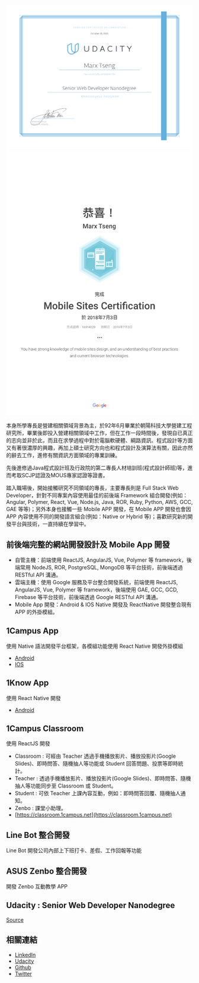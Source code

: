 ![ScreenShot](https://raw.githubusercontent.com/marxtseng/marxtseng.github.io/master/nd-grad-cert.png)
![ScreenShot](https://raw.githubusercontent.com/marxtseng/marxtseng.github.io/master/Mobile_Sites_Certification_Academy_for_Ads.png)

本身所學專長是營建相關領域背景為主，於92年6月畢業於朝陽科技大學營建工程研究所，畢業後即投入營建相關領域中工作，但在工作一段時間後，發現自已真正的志向並非於此，而且在求學過程中對於電腦軟硬體、綱路資訊、程式設計等方面又有著很濃厚的興趣，再加上碩士研究方向也和程式設計及演算法有關，因此亦然的辭去工作，進修有關資訊方面領域的專業訓練。

先後進修過Java程式設計班及行政院的第二專長人材培訓班(程式設計師班)等，進而考取SCJP認證及MOUS專家認證等證書。

踏入職場後，開始接觸研究不同領域的專長，主要專長則是 Full Stack Web Developer，針對不同專案內容使用最佳的前後端 Framework 組合開發(例如：Angular, Polymer, React, Vue,  Node.js, Java, ROR, Ruby, Python, AWS, GCC, GAE 等等)；另外本身也接觸一些 Mobile APP 開發，在 Mobile APP 開發也會因 APP 內容使用不同的開發語言組合(例如：Native or Hybrid 等)；喜歡研究新的開發平台與技術，一直持續在學習中。

## 前後端完整的網站開發設計及 Mobile App 開發
* 自管主機：前端使用 ReactJS, AngularJS, Vue, Polymer 等 framework，後端常用 NodeJS, ROR, PostgreSQL, MongoDB 等平台技術，前後端透過 RESTful API 溝通。
* 雲端主機：使用 Google 服務及平台整合開發系統，前端使用 ReactJS, AngularJS, Vue, Polymer 等 framework，後端使用 GAE, GCC, GCD, Firebase 等平台技術，前後端透過 Google RESTful API 溝通。
* Mobile App 開發：Android & IOS Native 開發及 ReactNative 開發整合現有 APP 的外掛模組。

## 1Campus App
使用 Native 語法開發平台框架，各模組功能使用 React Native 開發外掛模組
* [Android](https://play.google.com/store/apps/details?id=tw.com.ischool.onecampusmobile)
* [IOS](https://itunes.apple.com/tw/app/1campus/id1273657906?mt=8)

## 1Know App
使用 React Native 開發
* [Android](https://play.google.com/store/apps/details?id=com.oneknow.app)

## 1Campus Classroom
使用 ReactJS 開發
* Classroom : 可經由 Teacher 透過手機播放影片、播放投影片(Google Slides)、即時問答、隨機抽人等功能或 Student 回答問題、投票等即時統計。
* Teacher : 透過手機播放影片、播放投影片(Google Slides)、即時問答、隨機抽人等功能同步至 Classroom 或 Student。
* Student : 可依 Teacher 上課內容互動，例如：即時問答回覆、隨機抽人通知。
* Zenbo : 課堂小助理。
* [https://classroom.1campus.net](https://classroom.1campus.net)

## Line Bot 整合開發
Line Bot 開發公司內部上下班打卡、差假、工作回報等功能

## ASUS Zenbo 整合開發
開發 Zenbo 互動教學 APP

## Udacity : Senior Web Developer Nanodegree
[Source](https://marxtseng.github.io/Senior-Web-Developer-Nanodegree)

## 相關連結
* [LinkedIn](https://www.linkedin.com/in/marxtseng)
* [Udacity](https://profiles.udacity.com/p/u4552099)
* [Github](https://github.com/marxtseng)
* [Twitter](https://twitter.com/marx_tseng)
